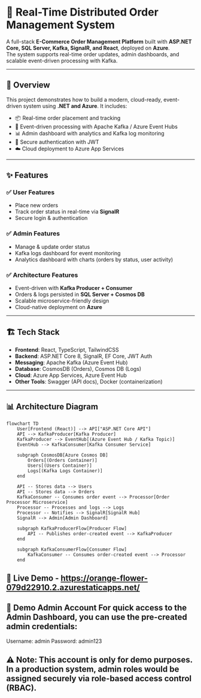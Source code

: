 # 🛒 Real-Time Distributed Order Management System

A full-stack **E-Commerce Order Management Platform** built with **ASP.NET Core, SQL Server, Kafka, SignalR, and React**, deployed on **Azure**.  
The system supports real-time order updates, admin dashboards, and scalable event-driven processing with Kafka.

---

## 🚀 Overview

This project demonstrates how to build a modern, cloud-ready, event-driven system using **.NET and Azure**. It includes:

- 📦 Real-time order placement and tracking  
- 🔄 Event-driven processing with Apache Kafka / Azure Event Hubs  
- 📊 Admin dashboard with analytics and Kafka log monitoring  
- 🔐 Secure authentication with JWT  
- ☁️ Cloud deployment to Azure App Services  

---

## ✨ Features

### ✅ User Features
- Place new orders  
- Track order status in real-time via **SignalR**  
- Secure login & authentication  

### ✅ Admin Features
- Manage & update order status  
- Kafka logs dashboard for event monitoring  
- Analytics dashboard with charts (orders by status, user activity)  

### ✅ Architecture Features
- Event-driven with **Kafka Producer + Consumer**  
- Orders & logs persisted in **SQL Server + Cosmos DB**  
- Scalable microservice-friendly design  
- Cloud-native deployment on **Azure**  

---

## 🏗️ Tech Stack

- **Frontend**: React, TypeScript, TailwindCSS  
- **Backend**: ASP.NET Core 8, SignalR, EF Core, JWT Auth  
- **Messaging**: Apache Kafka (Azure Event Hub)  
- **Database**: CosmosDB (Orders), Cosmos DB (Logs)  
- **Cloud**: Azure App Services, Azure Event Hub  
- **Other Tools**: Swagger (API docs), Docker (containerization)  

---

## 📊 Architecture Diagram

```mermaid
flowchart TD
    User[Frontend (React)] --> API["ASP.NET Core API"]
    API --> KafkaProducer[Kafka Producer]
    KafkaProducer --> EventHub[(Azure Event Hub / Kafka Topic)]
    EventHub --> KafkaConsumer[Kafka Consumer Service]

    subgraph CosmosDB[Azure Cosmos DB]
        Orders[(Orders Container)]
        Users[(Users Container)]
        Logs[(Kafka Logs Container)]
    end

    API -- Stores data --> Users
    API -- Stores data --> Orders
    KafkaConsumer -- Consumes order event --> Processor[Order Processor Microservice]
    Processor -- Processes and logs --> Logs
    Processor -- Notifies --> SignalR[SignalR Hub]
    SignalR --> Admin[Admin Dashboard]

    subgraph KafkaProducerFlow[Producer Flow]
        API -- Publishes order-created event --> KafkaProducer
    end

    subgraph KafkaConsumerFlow[Consumer Flow]
        KafkaConsumer -- Consumes order-created event --> Processor
    end
```

## 🔗 Live Demo - https://orange-flower-079d22910.2.azurestaticapps.net/

## 🔑 Demo Admin Account For quick access to the Admin Dashboard, you can use the pre-created admin credentials:
Username: admin Password: admin123 

## ⚠️ Note: This account is only for demo purposes. In a production system, admin roles would be assigned securely via role-based access control (RBAC).
